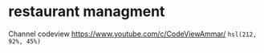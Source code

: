# restaurant managment
Channel codeview
https://www.youtube.com/c/CodeViewAmmar/
`hsl(212, 92%, 45%)`
